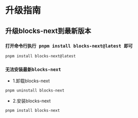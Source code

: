 # 升级指南

## 升级blocks-next到最新版本

### `打开命令行执行 pnpm install blocks-next@latest 即可`
``` bash 
pnpm install blocks-next@latest
```
### `无法安装最新blocks-next`
- 1.卸载blocks-next
```bash
pnpm uninstall blocks-next
```
- 2.安装blocks-next
```bash
pnpm install blocks-next
```



